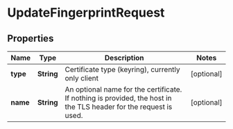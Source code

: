 

# UpdateFingerprintRequest

## Properties

Name | Type | Description | Notes
------------ | ------------- | ------------- | -------------
**type** | **String** | Certificate type (keyring), currently only client |  [optional]
**name** | **String** | An optional name for the certificate. If nothing is provided, the host in the TLS header for the request is used. |  [optional]




